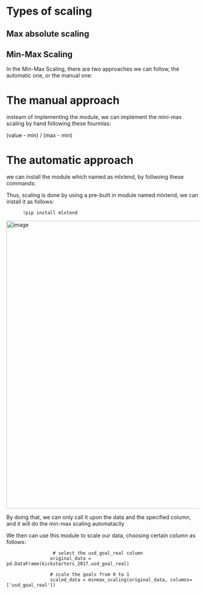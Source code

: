 

# Types of scaling

## Max absolute scaling

## Min-Max Scaling

In the Min-Max Scaling, there are two approaches we can follow, the automatic one, or the manual one:

# The manual approach

insteam of implementing the module, we can implement the mini-max scaling by hand following these fourmlas:


 (value - min) / (max - min)
 
 
 # The automatic approach
 
 we can install the module which named as mlxtend, by follwoing these commands: <br>
 

Thus, scaling is done by using a pre-built in module named mlxtend, we can install it as follows:

          !pip install mlxtend      

<img width="755" alt="image" src="https://user-images.githubusercontent.com/63984422/210859616-ecea77eb-d217-4652-bca6-bc6de87ed603.png">


By doing that, we can only call it upon the data and the specified column, and it will do the min-max scaling automataclly 
 

 We then can use this module to scale our data, choosing certain column as follows: 
 
 
                     # select the usd_goal_real column
                    original_data = pd.DataFrame(kickstarters_2017.usd_goal_real)

                    # scale the goals from 0 to 1
                    scaled_data = minmax_scaling(original_data, columns=['usd_goal_real'])
 
 
 
 
